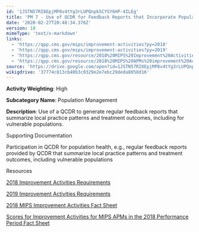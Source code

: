```yaml
---
id: '1JSTN57RI8EpjMP8v4tYg3rLUPQnpk5CYSY6HP-4ILEg'
title: 'PM 7 - Use of QCDR for Feedback Reports that Incorporate Population Health'
date: '2020-02-27T20:48:34.376Z'
version: 18
mimeType: 'text/x-markdown'
links:
  - 'https://qpp.cms.gov/mips/improvement-activities?py=2018'
  - 'https://qpp.cms.gov/mips/improvement-activities?py=2019'
  - 'https://qpp.cms.gov/resource/2018%20MIPS%20Improvement%20Activities%20Fact%20Sheet'
  - 'https://qpp.cms.gov/resource/2018%20MIPS%20APMs%20improvement%20Activities%20scores%20fact%20sheet'
source: 'https://drive.google.com/open?id=1JSTN57RI8EpjMP8v4tYg3rLUPQnpk5CYSY6HP-4ILEg'
wikigdrive: '37774c813cb40b3c0329e2e7ebc29deda8058d16'
---
```

**Activity Weighting**: High

**Subcategory Name**: Population Management

**Description**: Use of a QCDR to generate regular feedback reports that summarize local practice patterns and treatment outcomes, including for vulnerable populations.

Supporting Documentation

Participation in QCDR for population health, e.g., regular feedback reports provided by QCDR that summarize local practice patterns and treatment outcomes, including vulnerable populations

Resources

[2018 Improvement Activities Requirements](https://qpp.cms.gov/mips/improvement-activities?py=2018)

[2019 Improvement Activities Requirements](https://qpp.cms.gov/mips/improvement-activities?py=2019)

[2018 MIPS Improvement Activities Fact Sheet](https://qpp.cms.gov/resource/2018%20MIPS%20Improvement%20Activities%20Fact%20Sheet)

[Scores for Improvement Activities for MIPS APMs in the 2018 Performance Period Fact Sheet](https://qpp.cms.gov/resource/2018%20MIPS%20APMs%20improvement%20Activities%20scores%20fact%20sheet)
